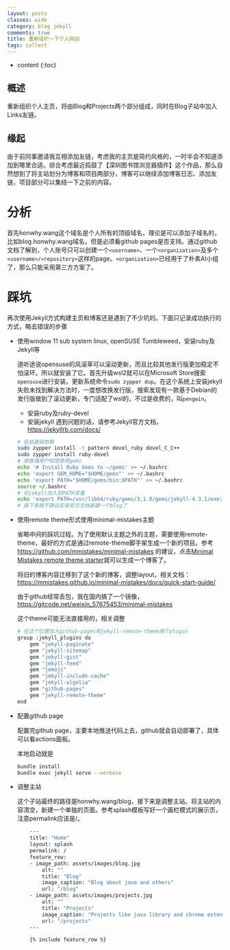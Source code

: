 ```yaml
---
layout: posts
classes: wide
category: blog jekyll
comments: true
title: 重新组织一下个人网站
tags: collect
---
```

* content
{:toc}

## 概述
重新组织个人主页，将由Blog和Projects两个部分组成，同时在Blog子站中加入Links友链。

## 缘起
由于前同事邀请我互相添加友链，考虑我的主页是简约风格的，一时半会不知道添加到哪里合适。综合考虑最近捣鼓了【深圳图书馆浏览器插件】这个作品，那么自然想到了将主站划分为博客和项目两部分，博客可以继续添加博客日志、添加友链，项目部分可以集结一下之前的内容。

# 分析
首先honwhy.wang这个域名是个人所有的顶级域名，理论是可以添加子域名的，比如blog.honwhy.wang域名，但是必须看github pages是否支持。通过github文档了解到，个人账号只可以创建一个`<username>`、一个`<organization>`及多个`<username>/<repository>`这样的page。`<organization>`已经用于了朴素AI小组了，那么只能采用第三方方案了。

# 踩坑
再次使用Jekyll方式构建主页和博客还是遇到了不少坑的。下面只记录成功执行的方式，略去错误的步骤
- 使用window 11 sub system linux, openSUSE Tumbleweed，安装ruby及Jekyll等

    道听途说opensuse的风滚草可以滚动更新，而且比较其他发行版更加稳定不怕滚坏。所以就安装了它。首先升级wsl2就可以在Microsoft Store搜索`opensuse`进行安装。更新系统命令`sudo zypper dup`。在这个系统上安装jekyll失败未找到解决方法时，一度想改换发行版，搜索发现有一款基于Debian的发行版做到了滚动更新，专门适配了wsl的，不过是收费的，叫`pengwin`。
    - 安装ruby及ruby-devel
    - 安装jekyll
    遇到问题的话，请参考Jekyll官方文档，https://jekyllrb.com/docs/
    ```bash
    # 安装基础依赖
    sudo zypper install -t pattern devel_ruby devel_C_C++
    sudo zypper install ruby-devel
    # 用普通用户权限使用gems
    echo '# Install Ruby Gems to ~/gems' >> ~/.bashrc
    echo 'export GEM_HOME="$HOME/gems"' >> ~/.bashrc
    echo 'export PATH="$HOME/gems/bin:$PATH"' >> ~/.bashrc
    source ~/.bashrc
    # 将jekyll加入到PATH变量
    echo 'export PATH=/usr/lib64/ruby/gems/3.1.0/gems/jekyll-4.3.1/exe:$PATH' >> ~/.bashrc
    # 接下来就不建议安装官方文档新建一个blog了

    ```
- 使用remote theme形式使用minimal-mistakes主题

    省略中间的踩坑过程。为了使用默认主题之外的主题，需要使用remote-theme，最好的方式是通过remote-theme脚手架生成一个新的项目。参考 https://github.com/mmistakes/minimal-mistakes 的建议，点击[Minimal Mistakes remote theme starter](https://github.com/mmistakes/mm-github-pages-starter/generate)就可以生成一个博客了。

    将旧的博客内容迁移到了这个新的博客，调整layout，相关文档：https://mmistakes.github.io/minimal-mistakes/docs/quick-start-guide/

    由于github经常丢包，我在国内搞了一个镜像，https://gitcode.net/weixin_57675453/minimal-mistakes

    这个theme可能无法直接用的，相关调整
    ```bash
    # 在这个位置加入github-pages和jekyll-remote-theme两个plugin
    group :jekyll_plugins do
        gem "jekyll-paginate"
        gem "jekyll-sitemap"
        gem "jekyll-gist"
        gem "jekyll-feed"
        gem "jemoji"
        gem "jekyll-include-cache"
        gem "jekyll-algolia"
        gem "github-pages"
        gem "jekyll-remote-theme"
    end
    ```
- 配置github page
    
    配置完github page，主要本地推送代码上去，github就会自动部署了，具体可以看actions面板。
    
    本地启动就是
    ```bash
    bundle install
    bundle exec jekyll serve --verbose
    ```
- 调整主站

    这个子站最终的路径是honwhy.wang/blog，接下来是调整主站。将主站的内容清空，新建一个单独的页面。参考splash模板写好一个画栏模式的展示页，注意permalink应该是/。
    ```bash
        ---
        title: "Home"
        layout: splash
        permalink: /
        feature_row:
        - image_path: assets/images/blog.jpg
            alt: ""
            title: "Blog"
            image_caption: "Blog about java and others"
            url: "/blog"
        - image_path: assets/images/projects.jpg
            alt: ""
            title: "Projects"
            image_caption: "Projects like java library and chrome extensions"
            url: "/projects"
        ---

        {% include feature_row %}
    ```